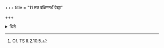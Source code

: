 +++
title = "11 तत्र दक्षिणमर्धं वेद्या"

+++

<details><summary>थिते</summary>

11. Having dug up the southern half of the altar he should cover it with the half of the sacred grass, and put the halt on fuel (at the time of the recitation of the kindling verses)[^1].  

[^1]: Cf. TS II.2.10.5. 
</details>
